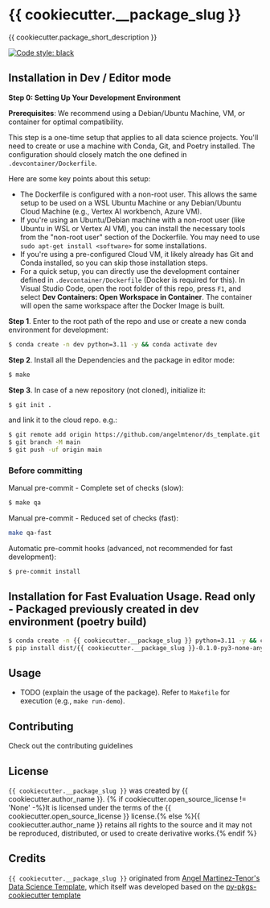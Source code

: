 # {{ cookiecutter.__package_slug }}

{{ cookiecutter.package_short_description }}

[![Code style: black](https://img.shields.io/badge/code%20style-black-000000.svg)](https://github.com/psf/black)<br>

## Installation in Dev / Editor mode

**Step 0: Setting Up Your Development Environment**

**Prerequisites**: We recommend using a Debian/Ubuntu Machine, VM, or container for optimal compatibility.

This step is a one-time setup that applies to all data science projects. You'll need to create or use a machine with Conda, Git, and Poetry installed. The configuration should closely match the one defined in `.devcontainer/Dockerfile`.

Here are some key points about this setup:

- The Dockerfile is configured with a non-root user. This allows the same setup to be used on a WSL Ubuntu Machine or any Debian/Ubuntu Cloud Machine (e.g., Vertex AI workbench, Azure VM).
- If you're using an Ubuntu/Debian machine with a non-root user (like Ubuntu in WSL or Vertex AI VM), you can install the necessary tools from the "non-root user" section of the Dockerfile. You may need to use `sudo apt-get install <software>` for some installations.
- If you're using a pre-configured Cloud VM, it likely already has Git and Conda installed, so you can skip those installation steps.
- For a quick setup, you can directly use the development container defined in `.devcontainer/Dockerfile` (Docker is required for this). In Visual Studio Code, open the root folder of this repo, press `F1`, and select **Dev Containers: Open Workspace in Container**. The container will open the same workspace after the Docker Image is built.


**Step 1**. Enter to the root path of the repo and use or create a new conda environment for development:

```bash
$ conda create -n dev python=3.11 -y && conda activate dev
```

**Step 2**. Install all the Dependencies and the package in editor mode:

```bash
$ make
```

**Step 3**. In case of a new repository (not cloned), initialize it:

```bash
$ git init .
```
and link it to the cloud repo. e.g.:
```bash
$ git remote add origin https://github.com/angelmtenor/ds_template.git
$ git branch -M main
$ git push -uf origin main
```

### Before committing


Manual pre-commit  - Complete set of checks (slow):
```bash
$ make qa
```
Manual pre-commit  - Reduced set of checks (fast):
```bash
make qa-fast
```
Automatic pre-commit hooks (advanced, not recommended for fast development):
```bash
$ pre-commit install
```
## Installation for Fast Evaluation Usage. Read only - Packaged previously created in dev environment (poetry build)


```bash
$ conda create -n {{ cookiecutter.__package_slug }} python=3.11 -y && conda activate {{ cookiecutter.__package_slug }}
$ pip install dist/{{ cookiecutter.__package_slug }}-0.1.0-py3-none-any.whl
```


## Usage

- TODO (explain the usage of the package). Refer to `Makefile` for execution (e.g., `make run-demo`).

## Contributing

Check out the contributing guidelines

## License

`{{ cookiecutter.__package_slug }}` was created by {{ cookiecutter.author_name }}. {% if cookiecutter.open_source_license != 'None' -%}It is licensed under the terms of the {{ cookiecutter.open_source_license }} license.{% else %}{{ cookiecutter.author_name }} retains all rights to the source and it may not be reproduced, distributed, or used to create derivative works.{% endif %}

## Credits

`{{ cookiecutter.__package_slug }}` originated from [Angel Martinez-Tenor's Data Science Template](https://github.com/angelmtenor/ds-template), which itself was developed based on the [py-pkgs-cookiecutter template](https://github.com/py-pkgs/py-pkgs-cookiecutter)

